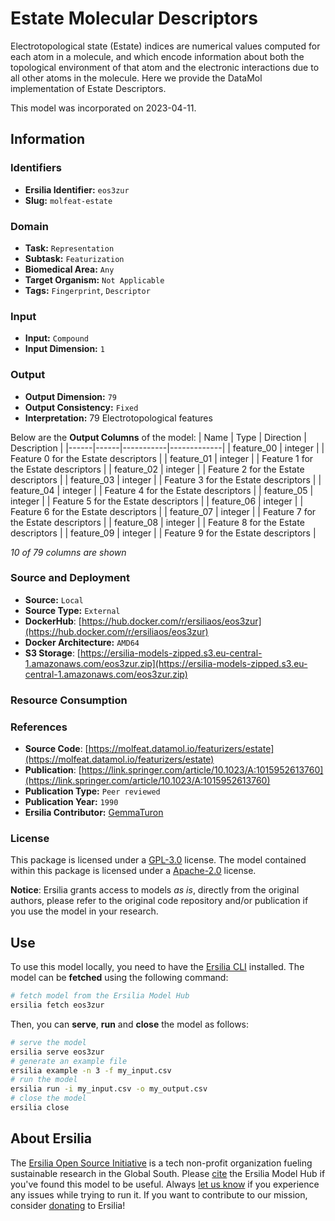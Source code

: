 # Estate Molecular Descriptors

Electrotopological state (Estate) indices are numerical values computed for each atom in a molecule, and which encode information about both the topological environment of that atom and the electronic interactions due to all other atoms in the molecule. Here we provide the DataMol implementation of Estate Descriptors.

This model was incorporated on 2023-04-11.

## Information
### Identifiers
- **Ersilia Identifier:** `eos3zur`
- **Slug:** `molfeat-estate`

### Domain
- **Task:** `Representation`
- **Subtask:** `Featurization`
- **Biomedical Area:** `Any`
- **Target Organism:** `Not Applicable`
- **Tags:** `Fingerprint`, `Descriptor`

### Input
- **Input:** `Compound`
- **Input Dimension:** `1`

### Output
- **Output Dimension:** `79`
- **Output Consistency:** `Fixed`
- **Interpretation:** 79 Electrotopological features

Below are the **Output Columns** of the model:
| Name | Type | Direction | Description |
|------|------|-----------|-------------|
| feature_00 | integer |  | Feature 0 for the Estate descriptors |
| feature_01 | integer |  | Feature 1 for the Estate descriptors |
| feature_02 | integer |  | Feature 2 for the Estate descriptors |
| feature_03 | integer |  | Feature 3 for the Estate descriptors |
| feature_04 | integer |  | Feature 4 for the Estate descriptors |
| feature_05 | integer |  | Feature 5 for the Estate descriptors |
| feature_06 | integer |  | Feature 6 for the Estate descriptors |
| feature_07 | integer |  | Feature 7 for the Estate descriptors |
| feature_08 | integer |  | Feature 8 for the Estate descriptors |
| feature_09 | integer |  | Feature 9 for the Estate descriptors |

_10 of 79 columns are shown_
### Source and Deployment
- **Source:** `Local`
- **Source Type:** `External`
- **DockerHub**: [https://hub.docker.com/r/ersiliaos/eos3zur](https://hub.docker.com/r/ersiliaos/eos3zur)
- **Docker Architecture:** `AMD64`
- **S3 Storage**: [https://ersilia-models-zipped.s3.eu-central-1.amazonaws.com/eos3zur.zip](https://ersilia-models-zipped.s3.eu-central-1.amazonaws.com/eos3zur.zip)

### Resource Consumption


### References
- **Source Code**: [https://molfeat.datamol.io/featurizers/estate](https://molfeat.datamol.io/featurizers/estate)
- **Publication**: [https://link.springer.com/article/10.1023/A:1015952613760](https://link.springer.com/article/10.1023/A:1015952613760)
- **Publication Type:** `Peer reviewed`
- **Publication Year:** `1990`
- **Ersilia Contributor:** [GemmaTuron](https://github.com/GemmaTuron)

### License
This package is licensed under a [GPL-3.0](https://github.com/ersilia-os/ersilia/blob/master/LICENSE) license. The model contained within this package is licensed under a [Apache-2.0](LICENSE) license.

**Notice**: Ersilia grants access to models _as is_, directly from the original authors, please refer to the original code repository and/or publication if you use the model in your research.


## Use
To use this model locally, you need to have the [Ersilia CLI](https://github.com/ersilia-os/ersilia) installed.
The model can be **fetched** using the following command:
```bash
# fetch model from the Ersilia Model Hub
ersilia fetch eos3zur
```
Then, you can **serve**, **run** and **close** the model as follows:
```bash
# serve the model
ersilia serve eos3zur
# generate an example file
ersilia example -n 3 -f my_input.csv
# run the model
ersilia run -i my_input.csv -o my_output.csv
# close the model
ersilia close
```

## About Ersilia
The [Ersilia Open Source Initiative](https://ersilia.io) is a tech non-profit organization fueling sustainable research in the Global South.
Please [cite](https://github.com/ersilia-os/ersilia/blob/master/CITATION.cff) the Ersilia Model Hub if you've found this model to be useful. Always [let us know](https://github.com/ersilia-os/ersilia/issues) if you experience any issues while trying to run it.
If you want to contribute to our mission, consider [donating](https://www.ersilia.io/donate) to Ersilia!

